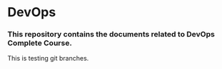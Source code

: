 # DevOps
### This repository contains the documents related to DevOps Complete Course. 
This is testing git branches.
